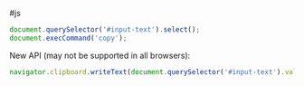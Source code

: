 #js
```js
document.querySelector('#input-text').select();
document.execCommand('copy');
```

New API (may not be supported in all browsers):

```js
navigator.clipboard.writeText(document.querySelector('#input-text').value);
```
